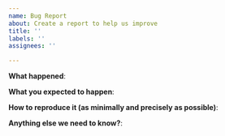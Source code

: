 ```yaml
---
name: Bug Report
about: Create a report to help us improve
title: ''
labels: ''
assignees: ''

---
```


**What happened**:

**What you expected to happen**:

**How to reproduce it (as minimally and precisely as possible)**:

**Anything else we need to know?**:
